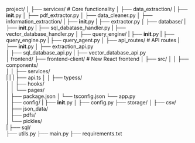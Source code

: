 project/
│
├── services/               # Core functionality
│   ├── data_extraction/
|       ├── __init__.py
│       ├── pdf_extractor.py
│       ├── data_cleaner.py
│   ├── information_extraction/
|       ├── __init__.py
|       ├── extractor.py
│   ├── database/
|       ├── __init__.py
|       ├── sql_dabatase_handler.py
|       ├── vector_database_handler.py
│   ├── query_engine/
|       ├── __init__.py
|       ├── query_engine.py
|       ├── query_agent.py
│
├── api_routes/                    # API routes
|   ├── __init__.py
│   ├── extraction_api.py   
│   ├── sql_database_api.py
|   ├── vector_database_api.py    
│
frontend/
├── frontend-client/          # New React frontend
│   ├── src/
│   │   ├── components/      
│   │   ├── services/     
|   |   |   ├── api.ts 
│   │   ├── typess/      
│   │   ├── hooks/         
│   │   └── pages/      
│   ├── package.json
│   └── tsconfig.json
└── app.py                  
│
├── config/
|   ├── __init__.py
│   ├── config.py
├── storage/
│   ├── csv/          
│   ├── json_data/    
│   ├── pdfs/       
│   └── pickles/          
|   ├── sql/           
├── utils.py
├── main.py
├── requirements.txt

